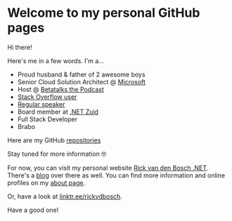 # Welcome to my personal GitHub pages

Hi there!  

Here's me in a few words. I'm a...

* Proud husband & father of 2 awesome boys
* Senior Cloud Solution Architect @ [Microsoft](https://www.microsoft.com)
* Host @ [Betatalks the Podcast](https://podcast.betatalks.nl)
* [Stack Overflow user](https://stackoverflow.com/users/1945525/rickvdbosch)  
* [Regular speaker](https://sessionize.com/rickvdbosch)
* Board member at [.NET Zuid](https://www.dotnetzuid.nl/)
* Full Stack Developer
* Brabo

Here are my GitHub [repositories](https://github.com/rickvdbosch?tab=repositories)

Stay tuned for more information 🤓

For now, you can visit my personal website [Rick van den Bosch .NET](https://www.rickvandenbosch.net). There's a [blog](https://www.rickvandenbosch.net/blog) over there as well. You can find more information and online profiles on my [about page](https://www.rickvandenbosch.net/about).

Or, have a look at [linktr.ee/rickvdbosch](https://linktr.ee/rickvdbosch).

Have a good one!
